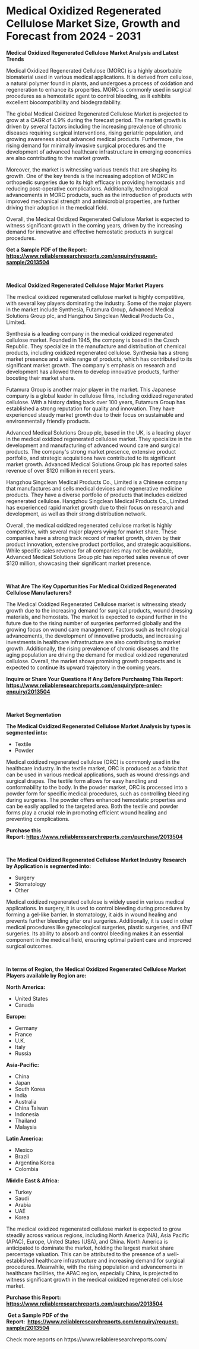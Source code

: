 <p><h1>Medical Oxidized Regenerated Cellulose Market Size, Growth and Forecast from 2024 - 2031</h1></p><p><strong>Medical Oxidized Regenerated Cellulose Market Analysis and Latest Trends</strong></p>
<p><p>Medical Oxidized Regenerated Cellulose (MORC) is a highly absorbable biomaterial used in various medical applications. It is derived from cellulose, a natural polymer found in plants, and undergoes a process of oxidation and regeneration to enhance its properties. MORC is commonly used in surgical procedures as a hemostatic agent to control bleeding, as it exhibits excellent biocompatibility and biodegradability.</p><p>The global Medical Oxidized Regenerated Cellulose Market is projected to grow at a CAGR of 4.9% during the forecast period. The market growth is driven by several factors including the increasing prevalence of chronic diseases requiring surgical interventions, rising geriatric population, and growing awareness about advanced medical products. Furthermore, the rising demand for minimally invasive surgical procedures and the development of advanced healthcare infrastructure in emerging economies are also contributing to the market growth.</p><p>Moreover, the market is witnessing various trends that are shaping its growth. One of the key trends is the increasing adoption of MORC in orthopedic surgeries due to its high efficacy in providing hemostasis and reducing post-operative complications. Additionally, technological advancements in MORC products, such as the introduction of products with improved mechanical strength and antimicrobial properties, are further driving their adoption in the medical field.</p><p>Overall, the Medical Oxidized Regenerated Cellulose Market is expected to witness significant growth in the coming years, driven by the increasing demand for innovative and effective hemostatic products in surgical procedures.</p></p>
<p><strong>Get a Sample PDF of the Report:&nbsp; <a href="https://www.reliableresearchreports.com/enquiry/request-sample/2013504">https://www.reliableresearchreports.com/enquiry/request-sample/2013504</a></strong></p>
<p>&nbsp;</p>
<p><strong>Medical Oxidized Regenerated Cellulose Major Market Players</strong></p>
<p><p>The medical oxidized regenerated cellulose market is highly competitive, with several key players dominating the industry. Some of the major players in the market include Synthesia, Futamura Group, Advanced Medical Solutions Group plc, and Hangzhou Singclean Medical Products Co., Limited.</p><p>Synthesia is a leading company in the medical oxidized regenerated cellulose market. Founded in 1945, the company is based in the Czech Republic. They specialize in the manufacture and distribution of chemical products, including oxidized regenerated cellulose. Synthesia has a strong market presence and a wide range of products, which has contributed to its significant market growth. The company's emphasis on research and development has allowed them to develop innovative products, further boosting their market share. </p><p>Futamura Group is another major player in the market. This Japanese company is a global leader in cellulose films, including oxidized regenerated cellulose. With a history dating back over 100 years, Futamura Group has established a strong reputation for quality and innovation. They have experienced steady market growth due to their focus on sustainable and environmentally friendly products.</p><p>Advanced Medical Solutions Group plc, based in the UK, is a leading player in the medical oxidized regenerated cellulose market. They specialize in the development and manufacturing of advanced wound care and surgical products. The company's strong market presence, extensive product portfolio, and strategic acquisitions have contributed to its significant market growth. Advanced Medical Solutions Group plc has reported sales revenue of over $120 million in recent years.</p><p>Hangzhou Singclean Medical Products Co., Limited is a Chinese company that manufactures and sells medical devices and regenerative medicine products. They have a diverse portfolio of products that includes oxidized regenerated cellulose. Hangzhou Singclean Medical Products Co., Limited has experienced rapid market growth due to their focus on research and development, as well as their strong distribution network.</p><p>Overall, the medical oxidized regenerated cellulose market is highly competitive, with several major players vying for market share. These companies have a strong track record of market growth, driven by their product innovation, extensive product portfolios, and strategic acquisitions. While specific sales revenue for all companies may not be available, Advanced Medical Solutions Group plc has reported sales revenue of over $120 million, showcasing their significant market presence.</p></p>
<p>&nbsp;</p>
<p><strong>What Are The Key Opportunities For Medical Oxidized Regenerated Cellulose Manufacturers?</strong></p>
<p><p>The Medical Oxidized Regenerated Cellulose market is witnessing steady growth due to the increasing demand for surgical products, wound dressing materials, and hemostats. The market is expected to expand further in the future due to the rising number of surgeries performed globally and the growing focus on wound care management. Factors such as technological advancements, the development of innovative products, and increasing investments in healthcare infrastructure are also contributing to market growth. Additionally, the rising prevalence of chronic diseases and the aging population are driving the demand for medical oxidized regenerated cellulose. Overall, the market shows promising growth prospects and is expected to continue its upward trajectory in the coming years.</p></p>
<p><strong>Inquire or Share Your Questions If Any Before Purchasing This Report: <a href="https://www.reliableresearchreports.com/enquiry/pre-order-enquiry/2013504">https://www.reliableresearchreports.com/enquiry/pre-order-enquiry/2013504</a></strong></p>
<p>&nbsp;</p>
<p><strong>Market Segmentation</strong></p>
<p><strong>The Medical Oxidized Regenerated Cellulose Market Analysis by types is segmented into:</strong></p>
<p><ul><li>Textile</li><li>Powder</li></ul></p>
<p><p>Medical oxidized regenerated cellulose (ORC) is commonly used in the healthcare industry. In the textile market, ORC is produced as a fabric that can be used in various medical applications, such as wound dressings and surgical drapes. The textile form allows for easy handling and conformability to the body. In the powder market, ORC is processed into a powder form for specific medical procedures, such as controlling bleeding during surgeries. The powder offers enhanced hemostatic properties and can be easily applied to the targeted area. Both the textile and powder forms play a crucial role in promoting efficient wound healing and preventing complications.</p></p>
<p><strong>Purchase this Report:&nbsp;<a href="https://www.reliableresearchreports.com/purchase/2013504">https://www.reliableresearchreports.com/purchase/2013504</a></strong></p>
<p>&nbsp;</p>
<p><strong>The Medical Oxidized Regenerated Cellulose Market Industry Research by Application is segmented into:</strong></p>
<p><ul><li>Surgery</li><li>Stomatology</li><li>Other</li></ul></p>
<p><p>Medical oxidized regenerated cellulose is widely used in various medical applications. In surgery, it is used to control bleeding during procedures by forming a gel-like barrier. In stomatology, it aids in wound healing and prevents further bleeding after oral surgeries. Additionally, it is used in other medical procedures like gynecological surgeries, plastic surgeries, and ENT surgeries. Its ability to absorb and control bleeding makes it an essential component in the medical field, ensuring optimal patient care and improved surgical outcomes.</p></p>
<p>&nbsp;</p>
<p><strong>In terms of Region, the Medical Oxidized Regenerated Cellulose Market Players available by Region are:</strong></p>
<p>
    <p> <strong> North America: </strong>
        <ul>
            <li>United States</li>
            <li>Canada</li>
        </ul>
        </p> 
    <p> <strong> Europe: </strong>
        <ul>
            <li>Germany</li>
            <li>France</li>
            <li>U.K.</li>
            <li>Italy</li>
            <li>Russia</li>
        </ul>
        </p> 
    <p> <strong> Asia-Pacific: </strong>
        <ul>
            <li>China</li>
            <li>Japan</li>
            <li>South Korea</li>
            <li>India</li>
            <li>Australia</li>
            <li>China Taiwan</li>
            <li>Indonesia</li>
            <li>Thailand</li>
            <li>Malaysia</li>
        </ul>
        </p> 
    <p> <strong> Latin America: </strong>
        <ul>
            <li>Mexico</li>
            <li>Brazil</li>
            <li>Argentina Korea</li>
            <li>Colombia</li>
        </ul>
        </p> 
    <p> <strong> Middle East & Africa: </strong>
        <ul>
            <li>Turkey</li>
            <li>Saudi</li>
            <li>Arabia</li>
            <li>UAE</li>
            <li>Korea</li>
        </ul>
    </p>
    </p>
<p><p>The medical oxidized regenerated cellulose market is expected to grow steadily across various regions, including North America (NA), Asia Pacific (APAC), Europe, United States (USA), and China. North America is anticipated to dominate the market, holding the largest market share percentage valuation. This can be attributed to the presence of a well-established healthcare infrastructure and increasing demand for surgical procedures. Meanwhile, with the rising population and advancements in healthcare facilities, the APAC region, especially China, is projected to witness significant growth in the medical oxidized regenerated cellulose market.</p></p>
<p><strong>Purchase this Report: <a href="https://www.reliableresearchreports.com/purchase/2013504">https://www.reliableresearchreports.com/purchase/2013504</a></strong></p>
<p>&nbsp;<strong>Get a Sample PDF of the Report:&nbsp;&nbsp;<a href="https://www.reliableresearchreports.com/enquiry/request-sample/2013504">https://www.reliableresearchreports.com/enquiry/request-sample/2013504</a></strong></p>
<p><strong></strong></p>
<p>Check more reports on https://www.reliableresearchreports.com/</p>